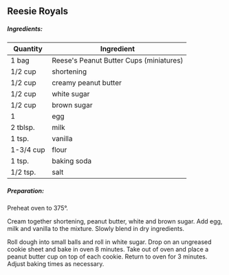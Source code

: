 
## Reesie Royals

##### Ingredients:

| Quantity  |    Ingredient|
|-----------| -------------------------------------|
| 1 bag     | Reese's Peanut Butter Cups (miniatures)|
| 1/2 cup   | shortening|
| 1/2 cup   | creamy peanut butter|
| 1/2 cup   | white sugar|
| 1/2 cup   | brown sugar|
| 1         | egg|
| 2 tblsp.  | milk|
| 1 tsp.    | vanilla|
| 1-3/4 cup | flour|
| 1 tsp.    | baking soda|
| 1/2 tsp.  | salt|

##### Preparation:

Preheat oven to 375&deg;.

Cream together shortening, peanut butter, white and brown sugar.  Add egg, milk and vanilla to
the mixture.  Slowly blend in dry ingredients.

Roll dough into small balls and roll in white sugar.  Drop on an ungreased cookie sheet and bake
in oven 8 minutes.  Take out of oven and place a peanut butter cup on top of each cookie.  Return
to oven for 3 minutes.  Adjust baking times as necessary.

